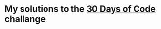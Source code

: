 # My solutions to the [30 Days of Code](https://www.hackerrank.com/domains/tutorials/30-days-of-code) challange